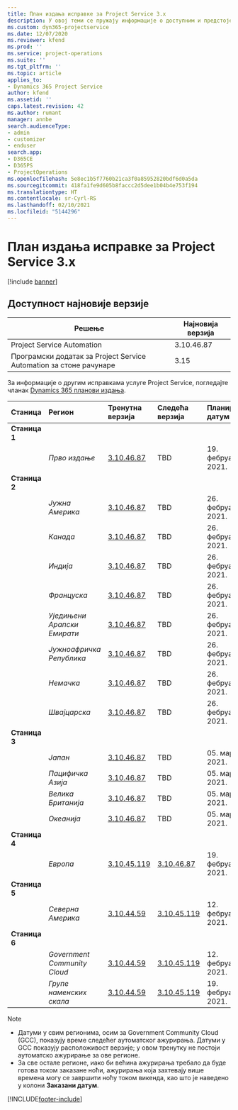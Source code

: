 ```yaml
---
title: План издања исправке за Project Service 3.x
description: У овој теми се пружају информације о доступним и предстојећим издањима услуге Dynamics 365 Project Service Automation.
ms.custom: dyn365-projectservice
ms.date: 12/07/2020
ms.reviewer: kfend
ms.prod: ''
ms.service: project-operations
ms.suite: ''
ms.tgt_pltfrm: ''
ms.topic: article
applies_to:
- Dynamics 365 Project Service
author: kfend
ms.assetid: ''
caps.latest.revision: 42
ms.author: rumant
manager: annbe
search.audienceType:
- admin
- customizer
- enduser
search.app:
- D365CE
- D365PS
- ProjectOperations
ms.openlocfilehash: 5e8ec1b5f7760b21ca3f0a85952820bdf6d0a5da
ms.sourcegitcommit: 418fa1fe9d605b8faccc2d5dee1b04b4e753f194
ms.translationtype: HT
ms.contentlocale: sr-Cyrl-RS
ms.lasthandoff: 02/10/2021
ms.locfileid: "5144296"
---
```

# <a name="update-release-schedule-for-project-service-3x"></a>План издања исправке за Project Service 3.x

[!include [banner](../includes/psa-now-project-operations.md)]

## <a name="latest-version-availability"></a>Доступност најновије верзије

| Решење  | Најновија верзија |
|-------|----|
| Project Service Automation    | 3.10.46.87 |
| Програмски додатак за Project Service Automation за стоне рачунаре                | 3.15          |

За информације о другим исправкама услуге Project Service, погледајте чланак [Dynamics 365 планови издања](https://docs.microsoft.com/dynamics365/release-plans/). 

| Станица  | Регион | Тренутна верзија | Следећа верзија |  Планирани датум
| :---   | :---   | :---   | :---   |:---   |         
|<strong>Станица 1</strong> | |  |  | |
| | <i>Прво издање</i> | [3.10.46.87](whats-new-ur-28-5.md) | TBD | 19. фебруар 2021.
|<strong>Станица 2</strong> | |  |  | |
| | <i>Јужна Америка</i> | [3.10.46.87](whats-new-ur-28-5.md) | TBD | 26. фебруар 2021.
| | <i>Канада</i> | [3.10.46.87](whats-new-ur-28-5.md) | TBD | 26. фебруар 2021.
| | <i>Индија</i> | [3.10.46.87](whats-new-ur-28-5.md) | TBD | 26. фебруар 2021.
| | <i>Француска</i> | [3.10.46.87](whats-new-ur-28-5.md) | TBD | 26. фебруар 2021.
| | <i>Уједињени Арапски Емирати</i> | [3.10.46.87](whats-new-ur-28-5.md) | TBD | 26. фебруар 2021.
| | <i>Јужноафричка Република</i> | [3.10.46.87](whats-new-ur-28-5.md) | TBD | 26. фебруар 2021.
| | <i>Немачка</i> | [3.10.46.87](whats-new-ur-28-5.md) | TBD | 26. фебруар 2021.
| | <i>Швајцарска</i> | [3.10.46.87](whats-new-ur-28-5.md) | TBD | 26. фебруар 2021.
|<strong>Станица 3</strong> | |  |  | |
| | <i>Јапан</i> | [3.10.46.87](whats-new-ur-28-5.md) | TBD | 05. март 2021.
| | <i>Пацифичка Азија</i> | [3.10.46.87](whats-new-ur-28-5.md) | TBD | 05. март 2021.
| | <i>Велика Британија</i> | [3.10.46.87](whats-new-ur-28-5.md) | TBD | 05. март 2021.
| | <i>Океанија</i> | [3.10.46.87](whats-new-ur-28-5.md) | TBD | 05. март 2021.
|<strong>Станица 4</strong> | |  |  | |
| | <i>Европа</i> | [3.10.45.119](whats-new-ur-27-5.md) | [3.10.46.87](whats-new-ur-28-5.md) | 19. фебруар 2021.
|<strong>Станица 5</strong> | |  |  | |
| | <i>Северна Америка</i> | [3.10.44.59](whats-new-ur-26.md) | [3.10.45.119](whats-new-ur-27-5.md) | 12. фебруар 2021.
|<strong>Станица 6</strong> | |  |  | |
| | <i>Government Community Cloud</i> | [3.10.44.59](whats-new-ur-26.md) | [3.10.45.119](whats-new-ur-27-5.md) | 12. фебруар 2021.
| | <i>Групе наменских скала</i> | [3.10.44.59](whats-new-ur-26.md) | [3.10.45.119](whats-new-ur-27-5.md) | 19. фебруар 2021.

>[!Note]
> - Датуми у свим регионима, осим за Government Community Cloud (GCC), показују време следећег аутоматског ажурирања. Датуми у GCC показују расположивост верзије; у овом тренутку не постоји аутоматско ажурирање за ове регионе.
> - За све остале регионе, иако би већина ажурирања требало да буде готова током заказане ноћи, ажурирања која захтевају више времена могу се завршити ноћу током викенда, као што је наведено у колони **Заказани датум**.


[!INCLUDE[footer-include](../includes/footer-banner.md)]